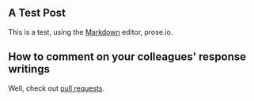 ## A Test Post

This is a test, using the [Markdown](http://daringfireball.net/projects/markdown/) editor, prose.io.

## How to comment on your colleagues' response writings

Well, check out [pull requests](https://help.github.com/articles/commenting-on-the-diff-of-a-pull-request/).
